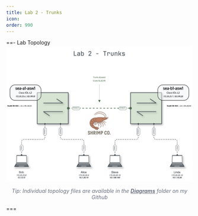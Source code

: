 ```yaml
---
title: Lab 2 - Trunks
icon:
order: 990
---
```


==- Lab Topology
![](https://raw.githubusercontent.com/network-chadmin/containerlab/refs/heads/main/network-academy/shrimp-co/diagrams/02_trunks.png)

<p style="font-style: italic; color: #6b7280; font-size: 0.875rem; margin-top: 8px; text-align: center;">
<em>Tip: Individual topology files are available in the <strong><a href="https://github.com/network-chadmin/containerlab/tree/main/network-academy/shrimp-co/diagrams" style="color: #6b7280;">Diagrams</a></strong> folder on my Github</em>
</p>
===